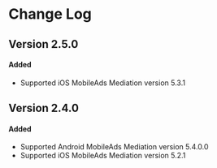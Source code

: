 # Change Log

## Version 2.5.0

#### Added
* Supported iOS MobileAds Mediation version 5.3.1

## Version 2.4.0

#### Added
* Supported Android MobileAds Mediation version 5.4.0.0
* Supported iOS MobileAds Mediation version 5.2.1
